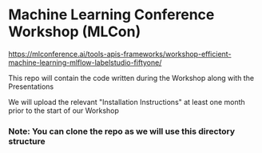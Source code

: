 # Machine Learning Conference Workshop (MLCon)
https://mlconference.ai/tools-apis-frameworks/workshop-efficient-machine-learning-mlflow-labelstudio-fiftyone/ 

This repo will contain the code written during the Workshop along with the Presentations

We will upload the relevant "Installation Instructions" at least one month prior to the start of our Workshop

### Note: You can clone the repo as we will use this directory structure
